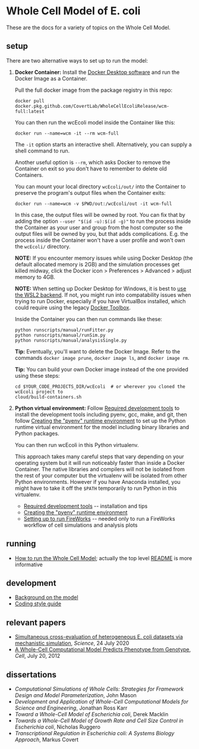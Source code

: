 # Whole Cell Model of E. coli

These are the docs for a variety of topics on the Whole Cell Model.

## setup

There are two alternative ways to set up to run the model:

1. **Docker Container:** Install the
   [Docker Desktop software](https://www.docker.com/products/docker-desktop)
   and run the Docker Image as a Container.

   Pull the full docker image from the package registry in this repo:
   ```shell script
   docker pull docker.pkg.github.com/CovertLab/WholeCellEcoliRelease/wcm-full:latest
   ```

   You can then run the wcEcoli model inside the Container like this:

   ```shell script
   docker run --name=wcm -it --rm wcm-full
   ```

   The `-it` option starts an interactive shell.
   Alternatively, you can supply a shell command to run.

   Another useful option is `--rm`, which asks Docker to remove the Container on
   exit so you don't have to remember to delete old Containers.

   You can mount your local directory `wcEcoli/out/` into the Container to preserve the
   program's output files when the Container exits:

   ```shell script
   docker run --name=wcm -v $PWD/out:/wcEcoli/out -it wcm-full
   ```

   In this case, the output files will be owned by root. You can fix
   that by adding the option `--user "$(id -u):$(id -g)"` to run the process
   inside the Container as your user and group from the host computer so the
   output files will be owned by you, but that adds complications. E.g.
   the process inside the Container won't have a user profile and won't own the
   `wcEcoli/` directory.

   **NOTE:** If you encounter memory issues while using Docker Desktop (the default allocated memory is 2GB) and the simulation processes get killed midway, click the Docker icon > Preferences > Advanced > adjust memory to 4GB.

   **NOTE:** When setting up Docker Desktop for Windows, it is best to [use the WSL2 backend](https://docs.docker.com/docker-for-windows/wsl/). If not, you might run into compatability issues when trying to run Docker, especially if you have VirtualBox installed, which could require using the legacy [Docker Toolbox](https://github.com/docker/toolbox/releases).

   Inside the Container you can then run commands like these:

   ```shell script
   python runscripts/manual/runFitter.py
   python runscripts/manual/runSim.py
   python runscripts/manual/analysisSingle.py
   ```

   **Tip:** Eventually, you'll want to delete the Docker Image. Refer to the
   commands `docker image prune`, `docker image ls`, and `docker image rm`.

   **Tip:** You can build your own Docker image instead of the one provided using these steps:

   ```shell script
   cd $YOUR_CODE_PROJECTS_DIR/wcEcoli  # or wherever you cloned the wcEcoli project to
   cloud/build-containers.sh
   ```

2. **Python virtual environment:** Follow [Required development tools](dev-tools.md) to install the development tools including pyenv, gcc, make, and git, then follow [Creating the "pyenv" runtime environment](create-pyenv.md) to set up the Python runtime virtual environment for the model including binary libraries and Python packages.

   You can then run wcEcoli in this Python virtualenv.

   This approach takes many careful steps that vary depending on your operating
   system but it will run noticeably faster than inside a Docker Container.
   The native libraries and compilers will not be isolated from the rest of your
   computer but the virtualenv will be isolated from other Python environments.
   However if you have Anaconda installed, you might have to
   take it off the `$PATH` temporarily to run Python in this virtualenv.

   * [Required development tools](dev-tools.md) -- installation and tips
   * [Creating the "pyenv" runtime environment](create-pyenv.md)
   * [Setting up to run FireWorks](../wholecell/fireworks/README.md) -- needed only to run a FireWorks workflow of cell simulations and analysis plots

## running

* [How to run the Whole Cell Model](run.md); actually the top level [README](../README.md) is more informative

## development

* [Background on the model](background.md)
* [Coding style guide](style-guide.md)

## relevant papers

* [Simultaneous cross-evaluation of heterogeneous E. coli datasets via mechanistic simulation](https://science.sciencemag.org/content/369/6502/eaav3751.full), _Science_, 24 July 2020
* [A Whole-Cell Computational Model Predicts Phenotype from Genotype](https://www.cell.com/cell/abstract/S0092-8674(12)00776-3), _Cell_, July 20, 2012

## dissertations
* _Computational Simulations of Whole Cells: Strategies for Framework Design and Model Parameterization_, John Mason
* _Development and Application of Whole-Cell Computational Models for Science and Engineering_, Jonathan Ross Karr
* _Toward a Whole-Cell Model of Escherichia coli_, Derek Macklin
* _Towards a Whole-Cell Model of Growth Rate and Cell Size Control in Escherichia coli_, Nicholas Ruggero
* _Transcriptional Regulation in Escherichia coli: A Systems Biology Approach_, Markus Covert
